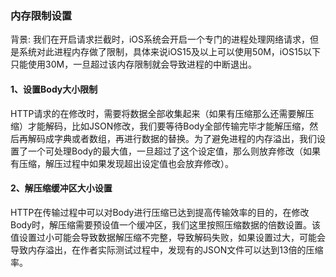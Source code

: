 ### 内存限制设置
  
背景: 我们在开启请求拦截时，iOS系统会开启一个专门的进程处理网络请求，但是系统对此进程内存做了限制，具体来说iOS15及以上可以使用50M，iOS15以下只能使用30M，一旦超过该内存限制就会导致进程的中断退出。

#### 1、设置Body大小限制

HTTP请求的在修改时，需要将数据全部收集起来（如果有压缩那么还需要解压缩）才能解码，比如JSON修改，我们要等待Body全部传输完毕才能解压缩，然后再解码成字典或者数组，再进行数据的替换。为了避免进程的内存溢出，我们设置了一个可处理Body的最大值，一旦超过了这个设定值，那么则放弃修改（如果有压缩，解压过程中如果发现超出设定值也会放弃修改）。


#### 2、解压缩缓冲区大小设置

HTTP在传输过程中可以对Body进行压缩已达到提高传输效率的目的，在修改Body时，解压缩需要预设值一个缓冲区，我们这里按照压缩数据的倍数设置。该值设置过小可能会导致数据解压缩不完整，导致解码失败，如果设置过大，可能会导致内存溢出，在作者实际测试过程中，发现有的JSON文件可以达到13倍的压缩率。
